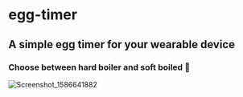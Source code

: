 # egg-timer

## A simple egg timer for your wearable device

### Choose between hard boiler and soft boiled 🥚

![Screenshot_1586641882](https://user-images.githubusercontent.com/7765859/79055701-fea4f580-7c46-11ea-9fbd-d57cc00278e8.png)




